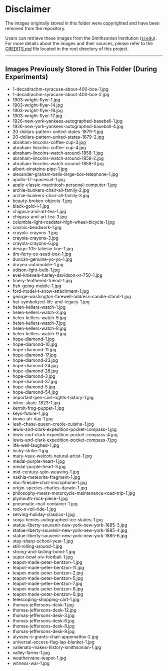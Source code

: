 # Disclaimer

The images originally stored in this folder were copyrighted and have been removed from the repository. 

Users can retrieve these images from the Smithsonian Institution ([si.edu](https://www.si.edu)).  
For more details about the images and their sources, please refer to the [CREDITS.md](../../../../CREDITS.md) file located in the root directory of this project.

---

## Images Previously Stored in This Folder (During Experiments)

- 1-decadrachm-syracuse-about-400-bce-1.jpg
- 1-decadrachm-syracuse-about-400-bce-2.jpg
- 1903-wright-flyer-1.jpg
- 1903-wright-flyer-14.jpg
- 1903-wright-flyer-16.jpg
- 1903-wright-flyer-17.jpg
- 1926-new-york-yankees-autographed-baseball-1.jpg
- 1926-new-york-yankees-autographed-baseball-4.jpg
- 20-dollars-pattern-united-states-1879-1.jpg
- 20-dollars-pattern-united-states-1879-2.jpg
- abraham-lincolns-coffee-cup-3.jpg
- abraham-lincolns-coffee-cup-4.jpg
- abraham-lincolns-watch-around-1858-1.jpg
- abraham-lincolns-watch-around-1858-2.jpg
- abraham-lincolns-watch-around-1858-3.jpg
- albert-einsteins-pipe-1.jpg
- alexander-graham-bells-large-box-telephone-1.jpg
- apollo-17-spacesuit-1.jpg
- apple-classic-macintosh-personal-computer-1.jpg
- archie-bunkers-chair-all-family-2.jpg
- archie-bunkers-chair-all-family-3.jpg
- beauty-broken-objects-1.jpg
- black-gold-i-1.jpg
- chigusa-and-art-tea-1.jpg
- chigusa-and-art-tea-3.jpg
- columbia-light-roadster-high-wheel-bicycle-1.jpg
- cosmic-beadwork-1.jpg
- crayola-crayons-1.jpg
- crayola-crayons-3.jpg
- crayola-crayons-6.jpg
- design-105-taliesin-line-1.jpg
- dm-ferry-co-seed-box-1.jpg
- duncan-genuine-yo-yo-1.jpg
- duryea-automobile-1.jpg
- edison-light-bulb-1.jpg
- evel-knievels-harley-davidson-xr-750-1.jpg
- finery-feathered-friend-1.jpg
- fish-going-mobile-1.jpg
- ford-model-t-snow-attachment-1.jpg
- george-washington-farewell-address-candle-stand-1.jpg
- hat-symbolized-life-and-legacy-1.jpg
- helen-kellers-watch-1.jpg
- helen-kellers-watch-3.jpg
- helen-kellers-watch-6.jpg
- helen-kellers-watch-7.jpg
- helen-kellers-watch-8.jpg
- helen-kellers-watch-9.jpg
- hope-diamond-1.jpg
- hope-diamond-10.jpg
- hope-diamond-11.jpg
- hope-diamond-17.jpg
- hope-diamond-23.jpg
- hope-diamond-24.jpg
- hope-diamond-28.jpg
- hope-diamond-3.jpg
- hope-diamond-37.jpg
- hope-diamond-5.jpg
- hope-diamond-54.jpg
- important-pen-civil-rights-history-1.jpg
- inline-skate-1823-1.jpg
- kermit-frog-puppet-1.jpg
- keys-future-1.jpg
- kiowa-ah-day-1.jpg
- leah-chase-queen-creole-cuisine-1.jpg
- lewis-and-clark-expedition-pocket-compass-1.jpg
- lewis-and-clark-expedition-pocket-compass-4.jpg
- lewis-and-clark-expedition-pocket-compass-7.jpg
- life-well-laughed-1.jpg
- lucky-strike-1.jpg
- mary-vaux-walcott-natural-artist-1.jpg
- medal-purple-heart-1.jpg
- medal-purple-heart-3.jpg
- mid-century-spin-weaving-1.jpg
- nakhla-meteorite-fragment-1.jpg
- nbc-fireside-chat-microphone-1.jpg
- origin-species-charles-darwin-1.jpg
- philosophy-meets-motorcycle-maintenance-road-trip-1.jpg
- plymouth-rock-piece-1.jpg
- pneumatic-mail-container-1.jpg
- rock-n-roll-ride-1.jpg
- serving-holiday-classics-1.jpg
- sonja-henies-autographed-ice-skates-1.jpg
- statue-liberty-souvenir-new-york-new-york-1885-3.jpg
- statue-liberty-souvenir-new-york-new-york-1885-4.jpg
- statue-liberty-souvenir-new-york-new-york-1885-6.jpg
- stay-sharp-school-year-1.jpg
- still-rolling-around-1.jpg
- strong-and-lasting-bond-1.jpg
- super-bowl-xiv-football-1.jpg
- teapot-made-peter-bentzon-1.jpg
- teapot-made-peter-bentzon-11.jpg
- teapot-made-peter-bentzon-2.jpg
- teapot-made-peter-bentzon-5.jpg
- teapot-made-peter-bentzon-7.jpg
- teapot-made-peter-bentzon-8.jpg
- teapot-made-peter-bentzon-9.jpg
- telescoping-shopping-cart-1.jpg
- thomas-jeffersons-desk-1.jpg
- thomas-jeffersons-desk-12.jpg
- thomas-jeffersons-desk-3.jpg
- thomas-jeffersons-desk-6.jpg
- thomas-jeffersons-desk-8.jpg
- thomas-jeffersons-desk-9.jpg
- ulysses-s-grants-chair-appomattox-2.jpg
- universal-access-flag-lap-blanket-1.jpg
- vallenato-makes-history-smithsonian-1.jpg
- valley-farms-1.jpg
- weathervane-teapot-1.jpg
- witness-war-1.jpg
